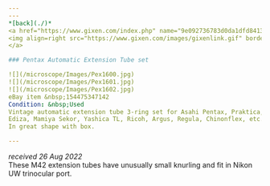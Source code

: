 ```yaml
---
---
*[back](./)*  
<a href="https://www.gixen.com/index.php" name="9e092736783d0da1dfd8413d57d10faf" target="_blank" >
<img align=right src="https://www.gixen.com/images/gixenlink.gif" border="0" alt="Auction Sniper" title="Auction Sniper">
</a> 

### Pentax Automatic Extension Tube set

![](/microscope/Images/Pex1600.jpg)  
![](/microscope/Images/Pex1601.jpg)  
![](/microscope/Images/Pex1602.jpg)  
eBay item &nbsp;154475347142  
Condition: &nbsp;Used  
Vintage automatic extension tube 3-ring set for Asahi Pentax, Praktica,  
Ediza, Mamiya Sekor, Yashica TL, Ricoh, Argus, Regula, Chinonflex, etc.  
In great shape with box.

---
```


*received 26 Aug 2022*  
These M42 extension tubes have unusually small knurling and fit in Nikon UW trinocular port.
